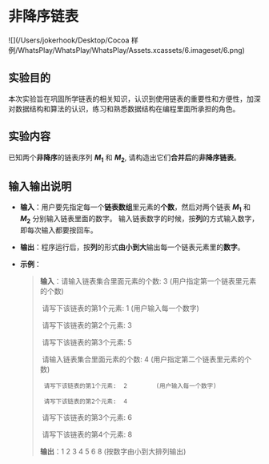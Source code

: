 # 非降序链表

![](/Users/jokerhook/Desktop/Cocoa 样例/WhatsPlay/WhatsPlay/WhatsPlay/Assets.xcassets/6.imageset/6.png)



## 实验目的

本次实验旨在巩固所学链表的相关知识，认识到使用链表的重要性和方便性，加深对数据结构和算法的认识，练习和熟悉数据结构在编程里面所承担的角色。



## 实验内容

已知两个**非降序**的链表序列 **$M_1$** 和 **$M_2​$**, 请构造出它们**合并后**的**非降序链表**。



## 输入输出说明

* **输入**：用户要先指定每一个**链表数组**里元素的**个数**，然后对两个链表 **$M_1$** 和 **$M_2$** 分别输入链表里面的数字。    	   输入链表数字的时候，按**列**的方式输入数字，即每次输入都要按回车。

* **输出**：程序运行后，按**列**的形式**由小到大**输出每一个链表元素里的**数字**。

* **示例**：

  > **输入**：请输入链表集合里面元素的个数:  3	(用户指定第一个链表里元素的个数)
  >
  > ​            请写下该链表的第1个元素:  1		  (用户输入每一个数字) 
  >
  > ​	    请写下该链表的第2个元素:  3
  >
  > ​	    请写下该链表的第3个元素:  5
  >
  > ​	    请输入链表集合里面元素的个数:  4	(用户指定第二个链表里元素的个数)
  >
  >    	 请写下该链表的第1个元素:  2		 (用户输入每一个数字) 
  >
  >    	 请写下该链表的第2个元素:  4
  >
  > ​	    请写下该链表的第3个元素:  6
  >
  > ​    	请写下该链表的第4个元素:  8
  >
  > 
  >
  > **输出**：1 2 3 4 5 6 8	(按数字由小到大排列输出)

  

